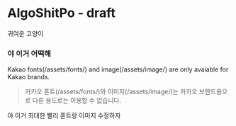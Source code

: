AlgoShitPo - draft
==============

귀여운 고양이 

### 야 이거 어떡해
Kakao fonts(/assets/fonts/) and image(/assets/image/) are only avaiable for Kakao brands.
> 카카오 폰트(/assets/fonts/)와 이미지(/assets/image/)는 카카오 브랜드용으로 다른 용도로는 이용할 수 없습니다.

야 이거 최대한 빨리 폰트랑 이미지 수정하자

